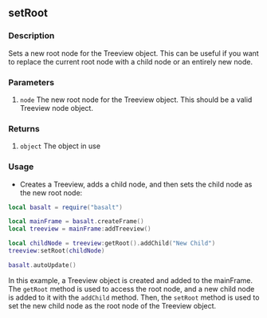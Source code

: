 ## setRoot

### Description

Sets a new root node for the Treeview object. This can be useful if you want to replace the current root node with a child node or an entirely new node.

### Parameters

1. `node` The new root node for the Treeview object. This should be a valid Treeview node object.

### Returns

1. `object` The object in use

### Usage

* Creates a Treeview, adds a child node, and then sets the child node as the new root node:

```lua
local basalt = require("basalt")

local mainFrame = basalt.createFrame()
local treeview = mainFrame:addTreeview()

local childNode = treeview:getRoot().addChild("New Child")
treeview:setRoot(childNode)

basalt.autoUpdate()
```

In this example, a Treeview object is created and added to the mainFrame. The `getRoot` method is used to access the root node, and a new child node is added to it with the `addChild` method. Then, the `setRoot` method is used to set the new child node as the root node of the Treeview object.
